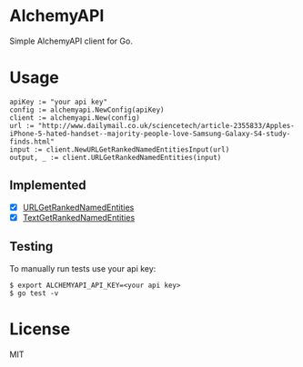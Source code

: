 # AlchemyAPI

 Simple AlchemyAPI client for Go.

# Usage
```
apiKey := "your api key"
config := alchemyapi.NewConfig(apiKey)
client := alchemyapi.New(config)
url := "http://www.dailymail.co.uk/sciencetech/article-2355833/Apples-iPhone-5-hated-handset--majority-people-love-Samsung-Galaxy-S4-study-finds.html"
input := client.NewURLGetRankedNamedEntitiesInput(url)
output, _ := client.URLGetRankedNamedEntities(input)
```

## Implemented
- [x] [URLGetRankedNamedEntities](https://www.alchemyapi.com/api/entity/urls.html)
- [x] [TextGetRankedNamedEntities](https://www.alchemyapi.com/api/entity/textc.html)

## Testing

 To manually run tests use your api key:

```
$ export ALCHEMYAPI_API_KEY=<your api key>
$ go test -v
```

# License

MIT